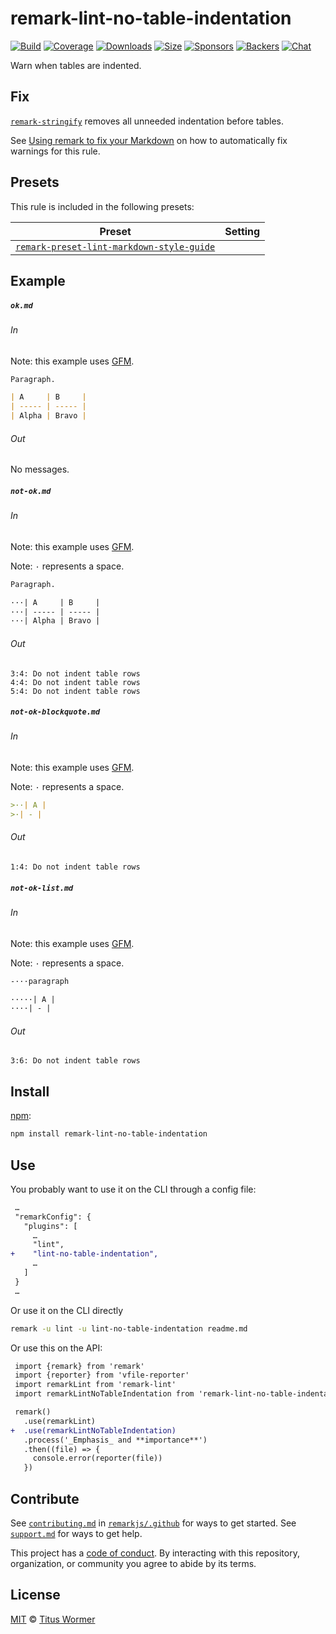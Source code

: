 <!--This file is generated-->

# remark-lint-no-table-indentation

[![Build][build-badge]][build]
[![Coverage][coverage-badge]][coverage]
[![Downloads][downloads-badge]][downloads]
[![Size][size-badge]][size]
[![Sponsors][sponsors-badge]][collective]
[![Backers][backers-badge]][collective]
[![Chat][chat-badge]][chat]

Warn when tables are indented.

## Fix

[`remark-stringify`](https://github.com/remarkjs/remark/tree/HEAD/packages/remark-stringify)
removes all unneeded indentation before tables.

See [Using remark to fix your Markdown](https://github.com/remarkjs/remark-lint#using-remark-to-fix-your-markdown)
on how to automatically fix warnings for this rule.

## Presets

This rule is included in the following presets:

| Preset | Setting |
| - | - |
| [`remark-preset-lint-markdown-style-guide`](https://github.com/remarkjs/remark-lint/tree/main/packages/remark-preset-lint-markdown-style-guide) | |

## Example

##### `ok.md`

###### In

Note: this example uses [GFM][].

```markdown
Paragraph.

| A     | B     |
| ----- | ----- |
| Alpha | Bravo |
```

###### Out

No messages.

##### `not-ok.md`

###### In

Note: this example uses [GFM][].

Note: `·` represents a space.

```markdown
Paragraph.

···| A     | B     |
···| ----- | ----- |
···| Alpha | Bravo |
```

###### Out

```text
3:4: Do not indent table rows
4:4: Do not indent table rows
5:4: Do not indent table rows
```

##### `not-ok-blockquote.md`

###### In

Note: this example uses [GFM][].

Note: `·` represents a space.

```markdown
>··| A |
>·| - |
```

###### Out

```text
1:4: Do not indent table rows
```

##### `not-ok-list.md`

###### In

Note: this example uses [GFM][].

Note: `·` represents a space.

```markdown
-···paragraph

·····| A |
····| - |
```

###### Out

```text
3:6: Do not indent table rows
```

## Install

[npm][]:

```sh
npm install remark-lint-no-table-indentation
```

## Use

You probably want to use it on the CLI through a config file:

```diff
 …
 "remarkConfig": {
   "plugins": [
     …
     "lint",
+    "lint-no-table-indentation",
     …
   ]
 }
 …
```

Or use it on the CLI directly

```sh
remark -u lint -u lint-no-table-indentation readme.md
```

Or use this on the API:

```diff
 import {remark} from 'remark'
 import {reporter} from 'vfile-reporter'
 import remarkLint from 'remark-lint'
 import remarkLintNoTableIndentation from 'remark-lint-no-table-indentation'

 remark()
   .use(remarkLint)
+  .use(remarkLintNoTableIndentation)
   .process('_Emphasis_ and **importance**')
   .then((file) => {
     console.error(reporter(file))
   })
```

## Contribute

See [`contributing.md`][contributing] in [`remarkjs/.github`][health] for ways
to get started.
See [`support.md`][support] for ways to get help.

This project has a [code of conduct][coc].
By interacting with this repository, organization, or community you agree to
abide by its terms.

## License

[MIT][license] © [Titus Wormer][author]

[build-badge]: https://github.com/remarkjs/remark-lint/workflows/main/badge.svg

[build]: https://github.com/remarkjs/remark-lint/actions

[coverage-badge]: https://img.shields.io/codecov/c/github/remarkjs/remark-lint.svg

[coverage]: https://codecov.io/github/remarkjs/remark-lint

[downloads-badge]: https://img.shields.io/npm/dm/remark-lint-no-table-indentation.svg

[downloads]: https://www.npmjs.com/package/remark-lint-no-table-indentation

[size-badge]: https://img.shields.io/bundlephobia/minzip/remark-lint-no-table-indentation.svg

[size]: https://bundlephobia.com/result?p=remark-lint-no-table-indentation

[sponsors-badge]: https://opencollective.com/unified/sponsors/badge.svg

[backers-badge]: https://opencollective.com/unified/backers/badge.svg

[collective]: https://opencollective.com/unified

[chat-badge]: https://img.shields.io/badge/chat-discussions-success.svg

[chat]: https://github.com/remarkjs/remark/discussions

[npm]: https://docs.npmjs.com/cli/install

[health]: https://github.com/remarkjs/.github

[contributing]: https://github.com/remarkjs/.github/blob/HEAD/contributing.md

[support]: https://github.com/remarkjs/.github/blob/HEAD/support.md

[coc]: https://github.com/remarkjs/.github/blob/HEAD/code-of-conduct.md

[license]: https://github.com/remarkjs/remark-lint/blob/main/license

[author]: https://wooorm.com

[gfm]: https://github.com/remarkjs/remark-gfm
